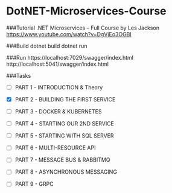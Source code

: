# DotNET-Microservices-Course


###Tutorial
.NET Microservices – Full Course by Les Jackson
https://www.youtube.com/watch?v=DgVjEo3OGBI

###Build
dotnet build
dotnet run


###Run
https://localhost:7029/swagger/index.html
http://localhost:5041/swagger/index.html



###Tasks
- [ ] PART 1 - INTRODUCTION & Theory
- [x] PART 2 - BUILDING THE FIRST SERVICE
- [ ] PART 3 - DOCKER & KUBERNETES
- [ ] PART 4 - STARTING OUR 2ND SERVICE
- [ ] PART 5 - STARTING WITH SQL SERVER
- [ ] PART 6 - MULTI-RESOURCE API
- [ ] PART 7 - MESSAGE BUS & RABBITMQ
- [ ] PART 8 - ASYNCHRONOUS MESSAGING
- [ ] PART 9 - GRPC

